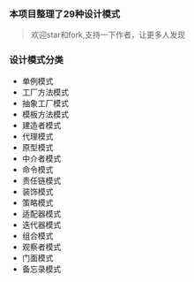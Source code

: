 ### 本项目整理了29种设计模式

>欢迎star和fork,支持一下作者，让更多人发现

### 设计模式分类

* 单例模式
* 工厂方法模式
* 抽象工厂模式
* 模板方法模式
* 建造者模式
* 代理模式
* 原型模式
* 中介者模式
* 命令模式
* 责任链模式
* 装饰模式
* 策略模式
* 适配器模式
* 迭代器模式
* 组合模式
* 观察者模式
* 门面模式
* 备忘录模式
